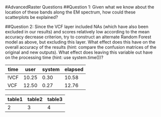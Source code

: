 #AdvancedRaster Questions
##Question 1: Given what we know about the location of these bands along the EM spectrum, how could these scatterplots be explained?

##Question 2: Since the VCF layer included NAs (which have also been excluded in our results) and scores relatively low according to the mean accuracy decrease criterion, try to construct an alternate Random Forest model as above, but excluding this layer. What effect does this have on the overall accuracy of the results (hint: compare the confusion matrices of the original and new outputs). What effect does leaving this variable out have on the processing time (hint: use system.time())?

 | time | user | system | elapsed |
 | --- | --- | --- | --- |
 | !VCF | 10.25 | 0.30 | 10.58 |
 | VCF | 12.50 | 0.27 | 12.76 |  


| table1 | table2 | table3 |
| ------ | ------ | ------ |
| 2      | 3      | 4      |
